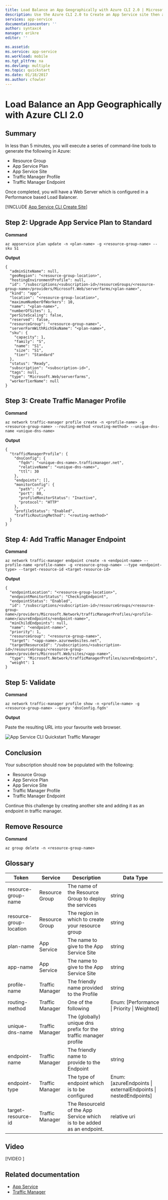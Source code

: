 ```yaml
---
title: Load Balance an App Geographically with Azure CLI 2.0 | Microsoft Docs
description: Use the Azure CLI 2.0 to Create an App Service site then add it to Traffic Manager to provide global traffic routing capabilities.
services: app-service
documentationcenter: ''
author: syntaxc4
manager: erikre
editor: ''

ms.assetid: 
ms.service: app-service
ms.workload: mobile
ms.tgt_pltfrm: na
ms.devlang: multiple
ms.topic: quickstart
ms.date: 01/18/2017
ms.author: cfowler
---
```


# Load Balance an App Geographically with Azure CLI 2.0

## Summary

In less than 5 minutes, you will execute a series of command-line tools to generate the following in Azure:

* Resource Group
* App Service Plan
* App Service Site
* Traffic Manager Profile
* Traffic Manager Endpoint

Once completed, you will have a Web Server which is configured in a Performance based Load Balancer.

[!INCLUDE [App Service CLI Create Site](../../includes/app-service-cli-create-site.md)]

## Step 2: Upgrade App Service Plan to Standard

**Command**

```cli
az appservice plan update -n <plan-name> -g <resource-group-name> --sku S1
```

**Output**

```text
{
  "adminSiteName": null,
  "geoRegion": "<resource-group-location>",
  "hostingEnvironmentProfile": null,
  "id": "/subscriptions/<subscription-id>/resourceGroups/<resource-group-name>/providers/Microsoft.Web/serverfarms/<plan-name>",
  "kind": "app",
  "location": "<resource-group-location>",
  "maximumNumberOfWorkers": 10,
  "name": "<plan-name>",
  "numberOfSites": 1,
  "perSiteScaling": false,
  "reserved": false,
  "resourceGroup": "<resource-group-name>",
  "serverFarmWithRichSkuName": "<plan-name>",
  "sku": {
    "capacity": 1,
    "family": "S",
    "name": "S1",
    "size": "S1",
    "tier": "Standard"
  },
  "status": "Ready",
  "subscription": "<subscription-id>",
  "tags": null,
  "type": "Microsoft.Web/serverfarms",
  "workerTierName": null
}
```

## Step 3: Create Traffic Manager Profile

**Command**

```cli
az network traffic-manager profile create -n <profile-name> -g <resource-group-name> --routing-method <routing-method> --unique-dns-name <unique-dns-name>
```

**Output** 

```text
{
  "trafficManagerProfile": {
    "dnsConfig": {
      "fqdn": "<unique-dns-name>.trafficmanager.net",
      "relativeName": "<unique-dns-name>",
      "ttl": 30
    },
    "endpoints": [],
    "monitorConfig": {
      "path": "/",
      "port": 80,
      "profileMonitorStatus": "Inactive",
      "protocol": "HTTP"
    },
    "profileStatus": "Enabled",
    "trafficRoutingMethod": "<routing-method>"
  }
}
```

## Step 4: Add Traffic Manager Endpoint

**Command**

```cli
az network traffic-manager endpoint create -n <endpoint-name> --profile-name <profile-name> -g <resource-group-name> --type <endpoint-type> --target-resource-id <target-resource-id>
```

**Output**

```text
{
  "endpointLocation": "<resource-group-location>",
  "endpointMonitorStatus": "CheckingEndpoint",
  "endpointStatus": "Enabled",
  "id": "/subscriptions/<subscription-id>/resourceGroups/<resource-group-name>/providers/Microsoft.Network/trafficManagerProfiles/<profile-name>/azureEndpoints/<endpoint-name>",
  "minChildEndpoints": null,
  "name": "<endpoint-name>",
  "priority": 1,
  "resourceGroup": "<resource-group-name>",
  "target": "<app-name>.azurewebsites.net",
  "targetResourceId": "/subscriptions/<subscription-id>/resourceGroups/<resource-group-name>/providers/Microsoft.Web/sites/<app-name>",
  "type": "Microsoft.Network/trafficManagerProfiles/azureEndpoints",
  "weight": 1
}
```

## Step 5: Validate

**Command**

```cli
az network traffic-manager profile show -n <profile-name> -g <resource-group-name> --query 'dnsConfig.fqdn'
```

**Output**

Paste the resulting URL into your favourite web browser.

![App Service CLI Quickstart Traffic Manager](../../includes/media/app-service-cli-quickstart-traffic-manager/start-page.png)

## Conclusion

Your subscription should now be populated with the following:

* Resource Group
* App Service Plan
* App Service Site
* Traffic Manager Profile
* Traffic Manager Endpoint

Continue this challenge by creating another site and adding it as an endpoint in traffic manager.

## Remove Resource

**Command**

```cli 
az group delete -n <resource-group-name>
```

## Glossary

| Token | Service | Description | Data Type |
|---|---|---|---|
| resource-group-name | Resource Group | The name of the Resource Group to deploy the services | string |
| resource-group-location | Resource Group | The region in which to create your resource group | string |
| plan-name | App Service | The name to give to the App Service Site | string |
| app-name | App Service | The name to give to the App Service Site | string |
| profile-name | Traffic Manager | The friendly name provided to the Profile | string |
| routing-method | Traffic Manager | One of the following | Enum: [Performance \| Priority \| Weighted] |
| unique-dns-name | Traffic Manager | The (globally) unique dns prefix for the traffic manager profile | string |
| endpoint-name | Traffic Manager | The friendly name to provide to the Endpoint | string |
| endpoint-type | Traffic Manager | The type of endpoint which is to be configured | Enum: [azureEndpoints \| externalEndpoints \| nestedEndpoints] |
| target-resource-id | Traffic Manager | The ResourceId of the App Service which is to be added as an endpoint. | relative uri |

## Video

[!VIDEO []()]

## Related documentation

* [App Service](index.md)
* [Traffic Manager](../traffic-manager/index.md)